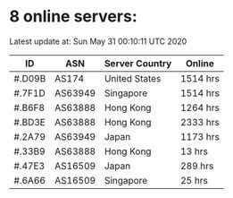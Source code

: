 # 8 online servers:

Latest update at: Sun May 31 00:10:11 UTC 2020

| ID | ASN | Server Country | Online |
| -- | --- | -------------- | ------ |
| #.D09B | AS174 | United States | 1514 hrs |
| #.7F1D | AS63949 | Singapore | 1514 hrs |
| #.B6F8 | AS63888 | Hong Kong | 1264 hrs |
| #.BD3E | AS63888 | Hong Kong | 2333 hrs |
| #.2A79 | AS63949 | Japan | 1173 hrs |
| #.33B9 | AS63888 | Hong Kong | 13 hrs |
| #.47E3 | AS16509 | Japan | 289 hrs |
| #.6A66 | AS16509 | Singapore | 25 hrs |

